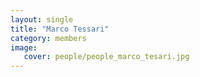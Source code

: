 ```yaml
---
layout: single
title: "Marco Tessari"
category: members
image:
   cover: people/people_marco_tesari.jpg
---
```


